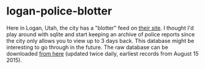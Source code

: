 # logan-police-blotter

Here in Logan, Utah, the city has a "blotter" feed on [their site](http://www.loganutah.org/Police/Reports/media.cfm). I thought I'd play around with sqlite and start keeping an archive of police reports since the city only allows you to view up to 3 days back. This database might be interesting to go through in the future. The raw database can be downloaded [from here](https://www.dropbox.com/s/h5yyz15rnigbnue/logan_pd_blotter.db?dl=0) (updated twice daily, earliest records from August 15 2015).
